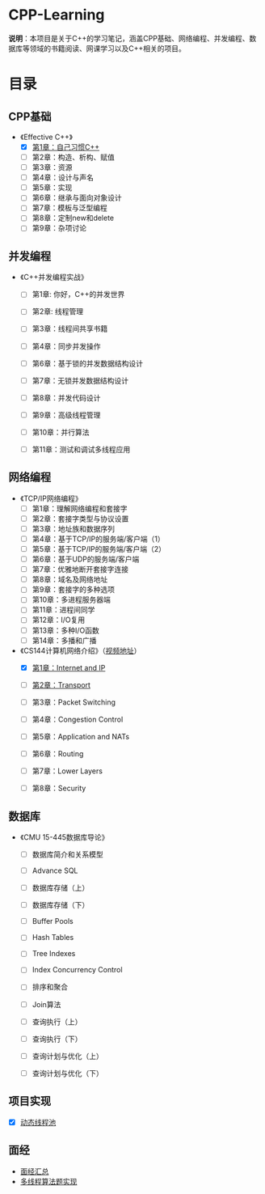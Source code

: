 # CPP-Learning

**说明**：本项目是关于C++的学习笔记，涵盖CPP基础、网络编程、并发编程、数据库等领域的书籍阅读、网课学习以及C++相关的项目。



# 目录

## CPP基础

- 《Effective C++》
  - [x] [第1章：自己习惯C++](./Basic/Effective%20C%2B%2B/%E7%AC%AC%E4%B8%80%E7%AB%A0-%E8%87%AA%E5%B7%B1%E4%B9%A0%E6%83%AFC%2B%2B.md)
  - [ ] 第2章：构造、析构、赋值
  - [ ] 第3章：资源
  - [ ] 第4章：设计与声名
  - [ ] 第5章：实现
  - [ ] 第6章：继承与面向对象设计
  - [ ] 第7章：模板与泛型编程
  - [ ] 第8章：定制new和delete
  - [ ] 第9章：杂项讨论

## 并发编程

- 《C++并发编程实战》

  - [ ] 第1章: 你好，C++的并发世界

  - [ ] 第2章: 线程管理

  - [ ] 第3章：线程间共享书籍

  - [ ] 第4章：同步并发操作

  - [ ] 第6章：基于锁的并发数据结构设计

  - [ ] 第7章：无锁并发数据结构设计

  - [ ] 第8章：并发代码设计

  - [ ] 第9章：高级线程管理

  - [ ] 第10章：并行算法

  - [ ] 第11章：测试和调试多线程应用

## 网络编程

- 《TCP/IP网络编程》
  - [ ] 第1章：理解网络编程和套接字
  - [ ] 第2章：套接字类型与协议设置
  - [ ] 第3章：地址族和数据序列
  - [ ] 第4章：基于TCP/IP的服务端/客户端（1）
  - [ ] 第5章：基于TCP/IP的服务端/客户端（2）
  - [ ] 第6章：基于UDP的服务端/客户端
  - [ ] 第7章：优雅地断开套接字连接
  - [ ] 第8章：域名及网络地址
  - [ ] 第9章：套接字的多种选项
  - [ ] 第10章：多进程服务器端
  - [ ] 第11章：进程间同学
  - [ ] 第12章：I/O复用
  - [ ] 第13章：多种I/O函数
  - [ ] 第14章：多播和广播
- 《CS144计算机网络介绍》（[视频地址](https://www.bilibili.com/video/BV137411Z7LR/?spm_id_from=333.1007.top_right_bar_window_custom_collection.content.click&vd_source=713c5c607fbae98ffec1214c1c7f3db3)）
  - [x] [第1章：Internet and IP](./Network/CS144/第1章-Internet%20and%20IP.md)
  - [ ] [第2章：Transport](./Network/CS144/第2章-Transport%20Layer.md)
  - [ ] 第3章：Packet Switching
  - [ ] 第4章：Congestion Control
  - [ ] 第5章：Application and NATs
  - [ ] 第6章：Routing
  - [ ] 第7章：Lower Layers
  - [ ] 第8章：Security


## 数据库

- 《CMU 15-445数据库导论》

  - [ ] 数据库简介和关系模型

  - [ ] Advance SQL
  - [ ] 数据库存储（上）
  - [ ] 数据库存储（下）
  - [ ] Buffer Pools
  - [ ] Hash Tables
  - [ ] Tree Indexes
  - [ ] Index Concurrency Control
  - [ ] 排序和聚合
  - [ ] Join算法
  - [ ] 查询执行（上）
  - [ ] 查询执行（下）
  - [ ] 查询计划与优化（上）
  - [ ] 查询计划与优化（下）

## 项目实现

- [x] [动态线程池](./Projects/DynamicThreadPool)

## 面经

- [面经汇总](Interview.md)
- [多线程算法题实现](Projects/MultiThreadingAlgorithm)
